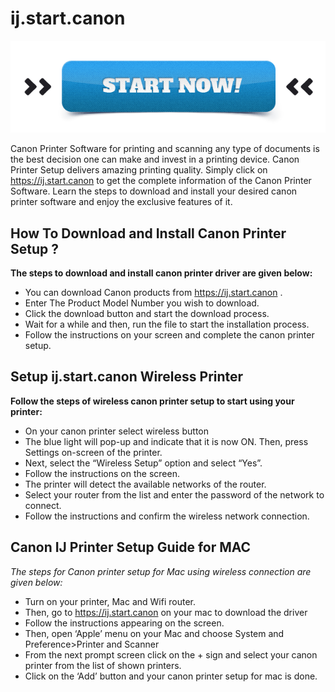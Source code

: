 # ij.start.canon 

[![ij.start.canon](start-now.gif)](https://ij-start-cannon.com/)

Canon Printer Software for printing and scanning any type of documents is the best decision one can make and invest in a printing device. Canon Printer Setup delivers amazing printing quality. Simply click on https://ij.start.canon  to get the complete information of the Canon Printer Software. Learn the steps to download and install your desired canon printer software and enjoy the exclusive features of it. 

## How To Download and Install Canon Printer Setup ?
 
**The steps to download and install canon printer driver are given below:**

* You can download Canon products from https://ij.start.canon .
* Enter The Product Model Number you wish to download.
* Click the download button and start the download process.
* Wait for a while and then, run the file to start the installation process.
* Follow the instructions on your screen and complete the canon printer setup. 

## Setup ij.start.canon  Wireless Printer 

**Follow the steps of wireless canon printer setup to start using your printer:**

* On your canon printer select wireless button
* The blue light will pop-up and indicate that it is now ON. Then,  press Settings on-screen of the printer.
* Next, select the “Wireless Setup” option and select “Yes”.
* Follow the instructions on the screen.
* The printer will detect the available networks of the router.
* Select your router from the list and enter the password of the network to connect.
* Follow the instructions and confirm the wireless network connection.

## Canon IJ Printer Setup Guide for MAC

_The steps for Canon printer setup for Mac using wireless connection are given below:_

* Turn on your printer, Mac and Wifi router.
* Then, go to https://ij.start.canon  on your mac to download the driver
* Follow the instructions appearing on the screen.
* Then, open ‘Apple’ menu on your Mac and choose System and Preference>Printer and Scanner
* From the next prompt screen click on the + sign and select your canon printer from the list of shown printers.
* Click on the ‘Add’ button and your canon printer setup for mac is done.
